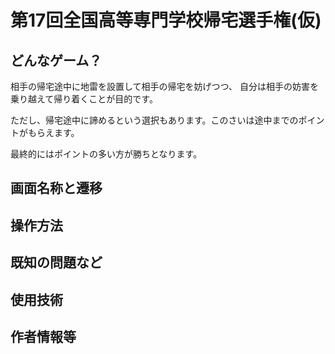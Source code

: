 第17回全国高等専門学校帰宅選手権(仮)
====================================

## どんなゲーム？ ##

相手の帰宅途中に地雷を設置して相手の帰宅を妨げつつ、
自分は相手の妨害を乗り越えて帰り着くことが目的です。

ただし、帰宅途中に諦めるという選択もあります。このさいは途中までのポイントがもらえます。

最終的にはポイントの多い方が勝ちとなります。

## 画面名称と遷移 ##



## 操作方法 ##

## 既知の問題など ##

## 使用技術 ##

## 作者情報等 ##
